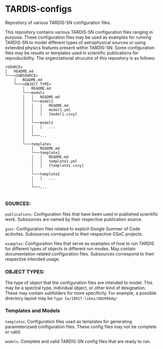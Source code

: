 # TARDIS-configs
Repository of various TARDIS-SN configuration files.

This repository contains various TARDIS-SN configuration files ranging in purpose.  These configuration files may be used as examples for running TARDIS-SN to model different types of astrophysical sources or using extended physics features present within TARDIS-SN.  Some configuration files may be results or templates used in scientific publications for reproducibility.  The organizational strucutre of this repository is as follows:

```
<SOURCE>
│   README.md
└───<SUBSOURCE>
    │   README.md
    └───<OBJECT TYPE>
        │   README.md
        └───models
        │   │   README.md 
        │   └───model1
        │   │   │   README.md
        │   │   │   model1.yml
        │   │   │   [model1.csvy]
        │   │   
        │   └───model2
        │   │   │   ...
        │   │   
        │   └───... 
        │   
        └───templates
            │   README.md 
            └───template1
            │   │   README.md
            │   │   template1.yml
            │   │   [template1.csvy]
            │   
            └───template2
            │   │   ...
            │   
            └───... 
            

```

### SOURCES:

`publications`: Configuration files that have been used in published scientific work.  Subsources are named by their respective publication source.

`gsoc`: Configuration files related to explicit Google Summer of Code acitivites.  Subsources correspond to their respective GSoC projects.

`examples`: Configuration files that serve as examples of how to run TARDIS for different types of objects in different run modes.  May contain documentation related configuration files.  Subsources correspond to their respective intended usage.

### OBJECT TYPES:

The type of object that the configuration files are intended to model.  This may be a spectral type, individual object, or other kind of designation.  These may contain subfolders for more specificity.  For example, a possible directory layout may be `Type Ia/1991T-likes/SN1999dq/`

### Templates and Models

`templates`: Configuration files used as templates for generating parameterizaed configuration files.  These config files may not be complete or valid.

`models`: Complete and valid TARDIS-SN config files that are ready to run.



